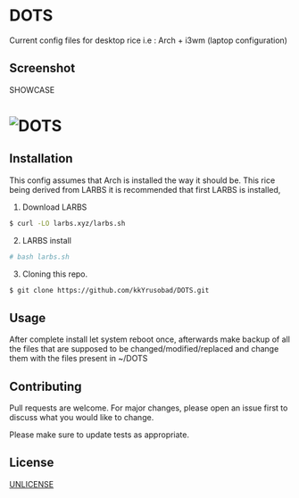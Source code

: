 # DOTS
Current config files for desktop rice i.e : Arch + i3wm (laptop configuration)

## Screenshot
SHOWCASE
# ![DOTS](https://github.com/kkYrusobad/DOTS/blob/master/pic-full-190923-1358-23.png)

## Installation

This config assumes that Arch is installed the way it should be. This rice being derived from LARBS it is recommended that first LARBS is installed,  
1. Download LARBS 
```bash
$ curl -LO larbs.xyz/larbs.sh 
```
2. LARBS install
```bash
# bash larbs.sh
```
3. Cloning this repo.
```bash
$ git clone https://github.com/kkYrusobad/DOTS.git
```
## Usage
After complete install let system reboot once, afterwards make backup of all the files that are supposed to be changed/modified/replaced and change them with the files present in ~/DOTS   

## Contributing
Pull requests are welcome. For major changes, please open an issue first to discuss what you would like to change.

Please make sure to update tests as appropriate.

## License
[UNLICENSE](https://choosealicense.com/licenses/unlicense/)
